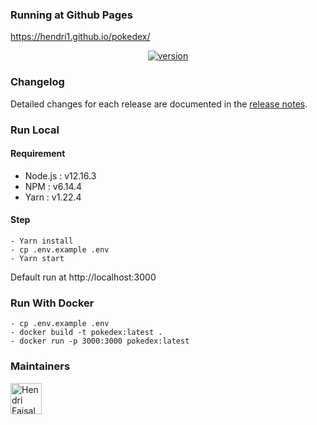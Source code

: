### Running at Github Pages
https://hendri1.github.io/pokedex/

<p align="center">
  <a href="https://github.com/hendri1/pokedex/releases/tag/v0.1.3">
    <img
      src="https://img.shields.io/static/v1.svg?label=version&message=v0.1.3&style=flat&color=67c23a"
      alt="version"
    />
  </a>
</p>

### Changelog

Detailed changes for each release are documented in the [release notes](https://github.com/hendri1/pokedex/releases).

### Run Local

#### Requirement
- Node.js : v12.16.3
- NPM : v6.14.4
- Yarn : v1.22.4

#### Step
```
- Yarn install
- cp .env.example .env
- Yarn start
```

Default run at http://localhost:3000

### Run With Docker
```
- cp .env.example .env
- docker build -t pokedex:latest .
- docker run -p 3000:3000 pokedex:latest
```

### Maintainers

<p>
  <a href="https://github.com/hendri1">
    <img
      width="50"
      src="https://avatars2.githubusercontent.com/u/12600578?s=460&u=84e522a8f40ab0fa0951f190af6dbab6f6daaa7e&v=4"
      alt="Hendri Faisal"
    />
  </a>
</p>